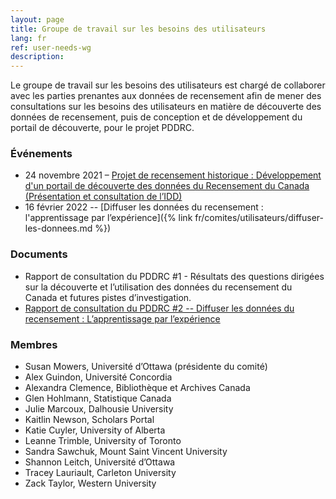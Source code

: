 ```yaml
---
layout: page
title: Groupe de travail sur les besoins des utilisateurs
lang: fr
ref: user-needs-wg
description:
---
```

Le groupe de travail sur les besoins des utilisateurs est chargé de collaborer avec les parties prenantes aux données de recensement afin de mener des consultations sur les besoins des utilisateurs en matière de découverte des données de recensement, puis de conception et de développement du portail de découverte, pour le projet PDDRC.

### Événements

- 24 novembre 2021 – [Projet de recensement historique : Développement d'un portail de découverte des données du Recensement du Canada (Présentation et consultation de l’IDD)](https://dli-training.github.io/2021/fr/1-historical/)
- 16 février 2022 -- [Diffuser les données du recensement : l'apprentissage par l’expérience]({% link fr/comites/utilisateurs/diffuser-les-donnees.md %})

### Documents

- Rapport de consultation du PDDRC \#1 - Résultats des questions dirigées sur la découverte et l’utilisation des données du recensement du Canada et futures pistes d’investigation.
- [Rapport de consultation du PDDRC \#2 -- Diffuser les données du recensement : L’apprentissage par l’expérience](https://ruor.uottawa.ca/handle/10393/43768)

### Membres

- Susan Mowers, Université d’Ottawa (présidente du comité)
- Alex Guindon, Université Concordia
- Alexandra Clemence, Bibliothèque et Archives Canada
- Glen Hohlmann, Statistique Canada
- Julie Marcoux, Dalhousie University
- Kaitlin Newson, Scholars Portal
- Katie Cuyler, University of Alberta
- Leanne Trimble, University of Toronto
- Sandra Sawchuk, Mount Saint Vincent University
- Shannon Leitch, Université d’Ottawa
- Tracey Lauriault, Carleton University
- Zack Taylor, Western University
